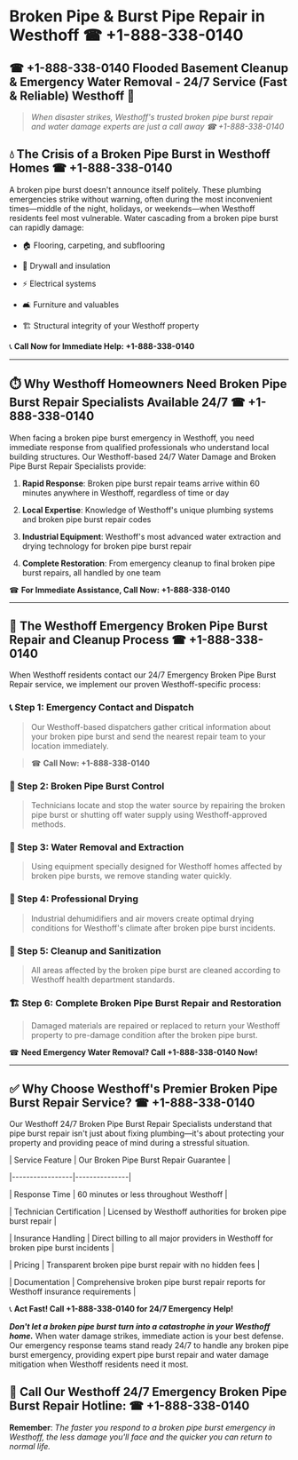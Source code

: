 # Broken Pipe & Burst Pipe Repair in Westhoff ☎ +1-888-338-0140  
## ☎ +1-888-338-0140 Flooded Basement Cleanup & Emergency Water Removal - 24/7 Service (Fast & Reliable) Westhoff 🚨  

> *When disaster strikes, Westhoff's trusted broken pipe burst repair and water damage experts are just a call away ☎ +1-888-338-0140*  

## 💧 The Crisis of a Broken Pipe Burst in Westhoff Homes ☎ +1-888-338-0140  

A broken pipe burst doesn't announce itself politely. These plumbing emergencies strike without warning, often during the most inconvenient times—middle of the night, holidays, or weekends—when Westhoff residents feel most vulnerable. Water cascading from a broken pipe burst can rapidly damage:  

* 🏠 Flooring, carpeting, and subflooring  
* 🧱 Drywall and insulation  
* ⚡ Electrical systems  
* 🛋️ Furniture and valuables  
* 🏗️ Structural integrity of your Westhoff property  

📞 **Call Now for Immediate Help: +1-888-338-0140**  

---  

## ⏱️ Why Westhoff Homeowners Need Broken Pipe Burst Repair Specialists Available 24/7 ☎ +1-888-338-0140  

When facing a broken pipe burst emergency in Westhoff, you need immediate response from qualified professionals who understand local building structures. Our Westhoff-based 24/7 Water Damage and Broken Pipe Burst Repair Specialists provide:  

1. **Rapid Response**: Broken pipe burst repair teams arrive within 60 minutes anywhere in Westhoff, regardless of time or day  
2. **Local Expertise**: Knowledge of Westhoff's unique plumbing systems and broken pipe burst repair codes  
3. **Industrial Equipment**: Westhoff's most advanced water extraction and drying technology for broken pipe burst repair  
4. **Complete Restoration**: From emergency cleanup to final broken pipe burst repairs, all handled by one team  

☎ **For Immediate Assistance, Call Now: +1-888-338-0140**  

---  

## 🔧 The Westhoff Emergency Broken Pipe Burst Repair and Cleanup Process ☎ +1-888-338-0140  

When Westhoff residents contact our 24/7 Emergency Broken Pipe Burst Repair service, we implement our proven Westhoff-specific process:  

### 📞 Step 1: Emergency Contact and Dispatch  
> Our Westhoff-based dispatchers gather critical information about your broken pipe burst and send the nearest repair team to your location immediately.  
> ☎ **Call Now: +1-888-338-0140**  

### 🚿 Step 2: Broken Pipe Burst Control  
> Technicians locate and stop the water source by repairing the broken pipe burst or shutting off water supply using Westhoff-approved methods.  

### 🌊 Step 3: Water Removal and Extraction  
> Using equipment specially designed for Westhoff homes affected by broken pipe bursts, we remove standing water quickly.  

### 💨 Step 4: Professional Drying  
> Industrial dehumidifiers and air movers create optimal drying conditions for Westhoff's climate after broken pipe burst incidents.  

### 🧼 Step 5: Cleanup and Sanitization  
> All areas affected by the broken pipe burst are cleaned according to Westhoff health department standards.  

### 🏗️ Step 6: Complete Broken Pipe Burst Repair and Restoration  
> Damaged materials are repaired or replaced to return your Westhoff property to pre-damage condition after the broken pipe burst.  

☎ **Need Emergency Water Removal? Call +1-888-338-0140 Now!**  

---  

## ✅ Why Choose Westhoff's Premier Broken Pipe Burst Repair Service? ☎ +1-888-338-0140  

Our Westhoff 24/7 Broken Pipe Burst Repair Specialists understand that pipe burst repair isn't just about fixing plumbing—it's about protecting your property and providing peace of mind during a stressful situation.  

| Service Feature | Our Broken Pipe Burst Repair Guarantee |  
|-----------------|---------------|  
| Response Time | 60 minutes or less throughout Westhoff |  
| Technician Certification | Licensed by Westhoff authorities for broken pipe burst repair |  
| Insurance Handling | Direct billing to all major providers in Westhoff for broken pipe burst incidents |  
| Pricing | Transparent broken pipe burst repair with no hidden fees |  
| Documentation | Comprehensive broken pipe burst repair reports for Westhoff insurance requirements |  

📞 **Act Fast! Call +1-888-338-0140 for 24/7 Emergency Help!**  

***Don't let a broken pipe burst turn into a catastrophe in your Westhoff home.*** When water damage strikes, immediate action is your best defense. Our emergency response teams stand ready 24/7 to handle any broken pipe burst emergency, providing expert pipe burst repair and water damage mitigation when Westhoff residents need it most.  

## 📱 Call Our Westhoff 24/7 Emergency Broken Pipe Burst Repair Hotline: ☎ +1-888-338-0140  

**Remember**: *The faster you respond to a broken pipe burst emergency in Westhoff, the less damage you'll face and the quicker you can return to normal life.*